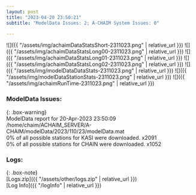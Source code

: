 ```yaml
---
layout: post
title: "2023-04-20 23:50:21"
subtitle: "ModelData Issues: 2; A-CHAIM System Issues: 0"

---
```


![]({{ "/assets/img/achaimDataStatsShort-2311023.png" | relative_url }})
![]({{ "/assets/img/achaimDataStatsLong00-2311023.png" | relative_url }})
![]({{ "/assets/img/achaimDataStatsLong01-2311023.png" | relative_url }})
![]({{ "/assets/img/achaimDataStatsLong02-2311023.png" | relative_url }})
![]({{ "/assets/img/modelDataDataStats-2311023.png" | relative_url }})
![]({{ "/assets/img/modelDataStationStats-2311023.png" | relative_url }})
![]({{ "/assets/img/achaimRunTime-2311023.png" | relative_url }})


### ModelData Issues:  
  
{: .box-warning}  
 ModelData report for 20-Apr-2023 23:50:09   
 /home/chaim/ACHAIM_SERVER/A-CHAIM/modelData/2023/110/23/modelData.mat   
 0% of all possible stations for KASI were downloaded. x2091   
 0% of all possible stations for CHAIN were downloaded. x1052   
  


### Logs:  
  
{: .box-note}  
[Logs.zip]({{ "/assets/other/logs.zip" | relative_url }})  
[Log Info]({{ "/logInfo" | relative_url }})  
